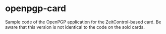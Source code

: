 # openpgp-card
Sample code of the OpenPGP application for the ZeitControl-based card. Be aware that this version is not identical to the code on the sold cards.
